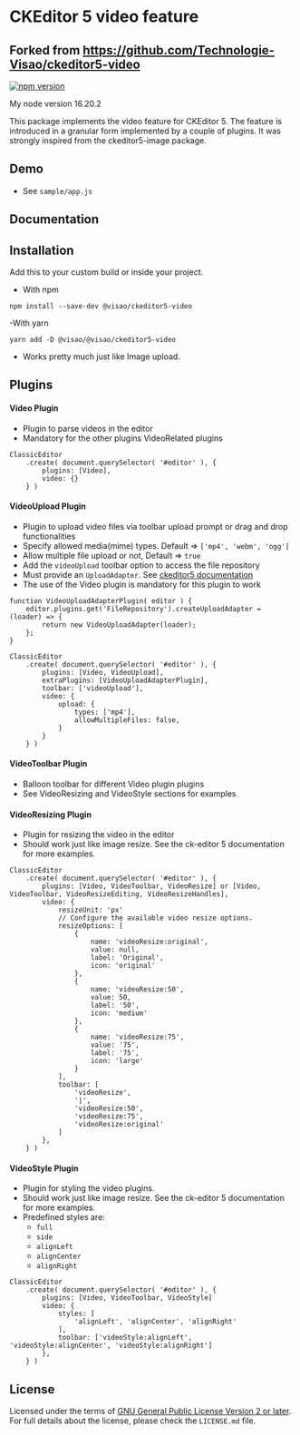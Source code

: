CKEditor 5 video feature
========================================
## Forked from https://github.com/Technologie-Visao/ckeditor5-video
[![npm version](https://badge.fury.io/js/%40visao%2Fckeditor5-video.svg)](https://www.npmjs.com/package/@visao/ckeditor5-video)

My node version 16.20.2

This package implements the video feature for CKEditor 5. The feature is introduced in a granular form implemented by a couple of plugins.
It was strongly inspired from the ckeditor5-image package.

## Demo

- See `sample/app.js`

## Documentation

## Installation
Add this to your custom build or inside your project.

- With npm

`npm install --save-dev @visao/ckeditor5-video`


-With yarn

`yarn add -D @visao/@visao/ckeditor5-video    `
- Works pretty much just like Image upload. 

## Plugins

#### Video Plugin 
- Plugin to parse videos in the editor
- Mandatory for the other plugins VideoRelated plugins
    
```
ClassicEditor
    .create( document.querySelector( '#editor' ), {
        plugins: [Video],
        video: {}
    } )

```

#### VideoUpload Plugin 
- Plugin to upload video files via toolbar upload prompt or drag and drop functionalities 
- Specify allowed media(mime) types. Default => `['mp4', 'webm', 'ogg']`
- Allow multiple file upload or not, Default => `true`
- Add the `videoUpload` toolbar option to access the file repository 
- Must provide an `UploadAdapter`. 
See [ckeditor5 documentation](https://ckeditor.com/docs/ckeditor5/latest/framework/guides/deep-dive/upload-adapter.html)
- The use of the Video plugin is mandatory for this plugin to work
    
```
function VideoUploadAdapterPlugin( editor ) {
    editor.plugins.get('FileRepository').createUploadAdapter = (loader) => {
        return new VideoUploadAdapter(loader);
    };
}

ClassicEditor
    .create( document.querySelector( '#editor' ), {
        plugins: [Video, VideoUpload],
        extraPlugins: [VideoUploadAdapterPlugin],
        toolbar: ['videoUpload'],
        video: {
            upload: {
                types: ['mp4'],
                allowMultipleFiles: false,
            }
        }
    } )
```

#### VideoToolbar Plugin
- Balloon toolbar for different Video plugin plugins
- See VideoResizing and VideoStyle sections for examples

#### VideoResizing Plugin 
- Plugin for resizing the video in the editor
- Should work just like image resize. See the ck-editor 5 documentation for more examples.
```
ClassicEditor
    .create( document.querySelector( '#editor' ), {
        plugins: [Video, VideoToolbar, VideoResize] or [Video, VideoToolbar, VideoResizeEditing, VideoResizeHandles],
        video: {
            resizeUnit: 'px'
            // Configure the available video resize options.
            resizeOptions: [
                {
                    name: 'videoResize:original',
                    value: null,
                    label: 'Original',
                    icon: 'original'
                },
                {
                    name: 'videoResize:50',
                    value: 50,
                    label: '50',
                    icon: 'medium'
                },
                {
                    name: 'videoResize:75',
                    value: '75',
                    label: '75',
                    icon: 'large'
                }
            ],
            toolbar: [
                'videoResize',
                '|',
                'videoResize:50',
                'videoResize:75',
                'videoResize:original'
            ]
        },
    } )
```

#### VideoStyle Plugin
- Plugin for styling the video plugins.
- Should work just like image resize. See the ck-editor 5 documentation for more examples.
- Predefined styles are:
  - `full`
  - `side`
  - `alignLeft`
  - `alignCenter`
  - `alignRight`
```
ClassicEditor
    .create( document.querySelector( '#editor' ), {
        plugins: [Video, VideoToolbar, VideoStyle]
        video: {
            styles: [
                'alignLeft', 'alignCenter', 'alignRight'
            ],
            toolbar: ['videoStyle:alignLeft', 'videoStyle:alignCenter', 'videoStyle:alignRight']
        },
    } )
```
  


## License

Licensed under the terms of 
[GNU General Public License Version 2 or later](http://www.gnu.org/licenses/gpl.html). For full details about the license, 
please check the `LICENSE.md` file.
